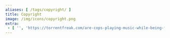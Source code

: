 ```yaml
---
aliases: [ /tags/copyright/ ]
title: Copyright
image: /img/icons/copyright.png
extra:
 - [ '', 'https://torrentfreak.com/are-cops-playing-music-while-being-filmed-to-trigger-copyright-filters-210210/' ]
---
```


